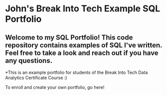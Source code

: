 # John's Break Into Tech Example SQL Portfolio
## Welcome to my SQL Portfolio! This code repository contains examples of SQL I've written. Feel free to take a look and reach out if you have any questions.
*This is an example portfolio for students of the Break Into Tech Data Analytics Certificate Course :)

To enroll and create your own portfolio, go here!
